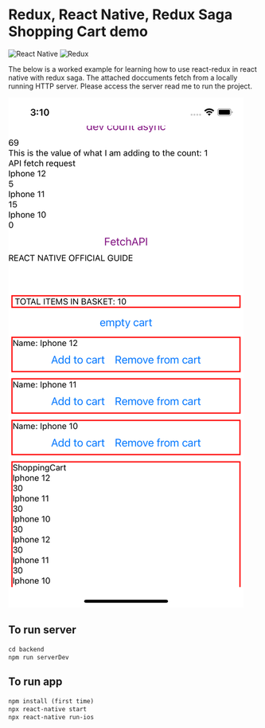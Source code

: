 # Redux, React Native, Redux Saga Shopping Cart demo

![React Native](https://img.shields.io/badge/react_native-%2320232a.svg?style=for-the-badge&logo=react&logoColor=%2361DAFB)
![Redux](https://img.shields.io/badge/redux-%23593d88.svg?style=for-the-badge&logo=redux&logoColor=white)

The below is a worked example for learning how to use react-redux in react native with redux saga. The attached doccuments fetch from a locally running HTTP server.
Please access the server read me to run the project.

![](./shoppingcartv2.png)

## To run server

```
cd backend
npm run serverDev
```

## To run app

```
npm install (first time)
npx react-native start
npx react-native run-ios
```
